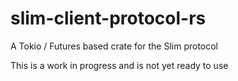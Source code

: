 # slim-client-protocol-rs

A Tokio / Futures based crate for the Slim protocol

This is a work in progress and is not yet ready to use
